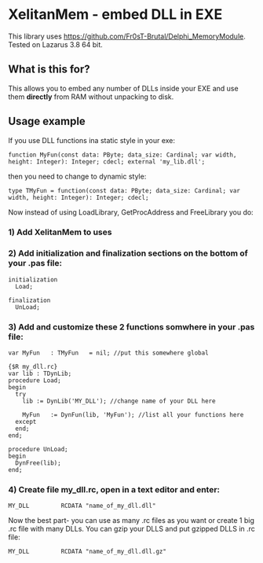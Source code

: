 # XelitanMem - embed DLL in EXE

This library uses https://github.com/Fr0sT-Brutal/Delphi_MemoryModule. Tested on Lazarus 3.8 64 bit.

## What is this for?

This allows you to embed any number of DLLs inside your EXE and use them **directly** from RAM without unpacking to disk.

## Usage example

If you use DLL functions ina static style in your exe:

```
function MyFun(const data: PByte; data_size: Cardinal; var width, height: Integer): Integer; cdecl; external 'my_lib.dll';
```
then you need to change to dynamic style:
```
type TMyFun = function(const data: PByte; data_size: Cardinal; var width, height: Integer): Integer; cdecl;
```
Now instead of using LoadLibrary, GetProcAddress and FreeLibrary you do:

### 1) Add XelitanMem to uses

### 2) Add initialization and finalization sections on the bottom of your .pas file:
```
initialization
  Load; 

finalization
  UnLoad; 
```

### 3) Add and customize these 2 functions somwhere in your .pas file:
```
var MyFun   : TMyFun   = nil; //put this somewhere global

{$R my_dll.rc}
var lib : TDynLib;
procedure Load;
begin
  try
    lib := DynLib('MY_DLL'); //change name of your DLL here

    MyFun   := DynFun(lib, 'MyFun'); //list all your functions here
  except
  end;
end;

procedure UnLoad;
begin
  DynFree(lib);
end; 
```

### 4) Create file my_dll.rc, open in a text editor and enter:
```
MY_DLL         RCDATA "name_of_my_dll.dll"
```

Now the best part- you can use as many .rc files as you want or create 1 big .rc file with many DLLs.
You can gzip your DLLS and put gzipped DLLS in .rc file:
```
MY_DLL         RCDATA "name_of_my_dll.dll.gz"
```
